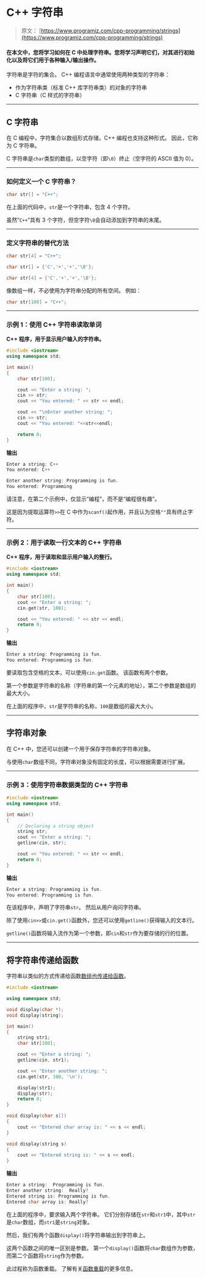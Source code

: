 # C++ 字符串

> 原文： [https://www.programiz.com/cpp-programming/strings](https://www.programiz.com/cpp-programming/strings)

#### 在本文中，您将学习如何在 C 中处理字符串。您将学习声明它们，对其进行初始化以及将它们用于各种输入/输出操作。

字符串是字符的集合。 C++ 编程语言中通常使用两种类型的字符串：

*   作为字符串类（标准 C++ 库字符串类）的对象的字符串
*   C 字符串（C 样式的字符串）

* * *

## C 字符串

在 C 编程中，字符集合以数组形式存储，C++ 编程也支持这种形式。 因此，它称为 C 字符串。

C 字符串是`char`类型的数组，以空字符（即`\0`）终止（空字符的 ASCII 值为 0）。

* * *

### 如何定义一个 C 字符串？

```cpp
char str[] = "C++";
```

在上面的代码中，`str`是一个字符串，包含 4 个字符。

虽然“`C++`”具有 3 个字符，但空字符`\0`会自动添加到字符串的末尾。

* * *

### 定义字符串的替代方法

```cpp
char str[4] = "C++";

char str[] = {'C','+','+','\0'};

char str[4] = {'C','+','+','\0'};
```

像数组一样，不必使用为字符串分配的所有空间。 例如：

```cpp
char str[100] = "C++";
```

* * *

### 示例 1：使用 C++ 字符串读取单词

**C++ 程序，用于显示用户输入的字符串。**

```cpp
#include <iostream>
using namespace std;

int main()
{
    char str[100];

    cout << "Enter a string: ";
    cin >> str;
    cout << "You entered: " << str << endl;

    cout << "\nEnter another string: ";
    cin >> str;
    cout << "You entered: "<<str<<endl;

    return 0;
}
```

**输出**

```cpp
Enter a string: C++
You entered: C++

Enter another string: Programming is fun.
You entered: Programming

```

请注意，在第二个示例中，仅显示“编程”，而不是“编程很有趣”。

这是因为提取运算符`>>`在 C 中作为`scanf()`起作用，并且认为空格`""`具有终止字符。

* * *

### 示例 2：用于读取一行文本的 C++ 字符串

**C++ 程序，用于读取和显示用户输入的整行。**

```cpp
#include <iostream>
using namespace std;

int main()
{
    char str[100];
    cout << "Enter a string: ";
    cin.get(str, 100);

    cout << "You entered: " << str << endl;
    return 0;
}
```

**输出**

```cpp
Enter a string: Programming is fun.
You entered: Programming is fun. 
```

要读取包含空格的文本，可以使用`cin.get`函数。 该函数有两个参数。

第一个参数是字符串的名称（字符串的第一个元素的地址），第二个参数是数组的最大大小。

在上面的程序中，`str`是字符串的名称，`100`是数组的最大大小。

* * *

## 字符串对象

在 C++ 中，您还可以创建一个用于保存字符串的字符串对象。

与使用`char`数组不同，字符串对象没有固定的长度，可以根据需要进行扩展。

* * *

### 示例 3：使用字符串数据类型的 C++ 字符串

```cpp
#include <iostream>
using namespace std;

int main()
{
    // Declaring a string object
    string str;
    cout << "Enter a string: ";
    getline(cin, str);

    cout << "You entered: " << str << endl;
    return 0;
}
```

**输出**

```cpp
Enter a string: Programming is fun.
You entered: Programming is fun. 
```

在该程序中，声明了字符串`str`。 然后从用户询问字符串。

除了使用`cin>>`或`cin.get()`函数外，您还可以使用`getline()`获得输入的文本行。

`getline()`函数将输入流作为第一个参数，即`cin`和`str`作为要存储的行的位置。

* * *

## 将字符串传递给函数

字符串以类似的方式传递给函数[数组也传递给函数](/cpp-programming/passing-arrays-function "Passing array to a function in C++")。

```cpp
#include <iostream>

using namespace std;

void display(char *);
void display(string);

int main()
{
    string str1;
    char str[100];

    cout << "Enter a string: ";
    getline(cin, str1);

    cout << "Enter another string: ";
    cin.get(str, 100, '\n');

    display(str1);
    display(str);
    return 0;
}

void display(char s[])
{
    cout << "Entered char array is: " << s << endl;
}

void display(string s)
{
    cout << "Entered string is: " << s << endl;
}
```

**输出**

```cpp
Enter a string:  Programming is fun.
Enter another string:  Really?
Entered string is: Programming is fun.
Entered char array is: Really?
```

在上面的程序中，要求输入两个字符串。 它们分别存储在`str`和`str1`中，其中`str`是`char`数组，而`str1`是`string`对象。

然后，我们有两个函数`display()`将字符串输出到字符串上。

这两个函数之间的唯一区别是参数。 第一个`display()`函数将`char`数组作为参数，而第二个函数将`string`作为参数。

此过程称为函数重载。 了解有关[函数重载](/cpp-programming/function-overloading "C++ Function overloading")的更多信息。